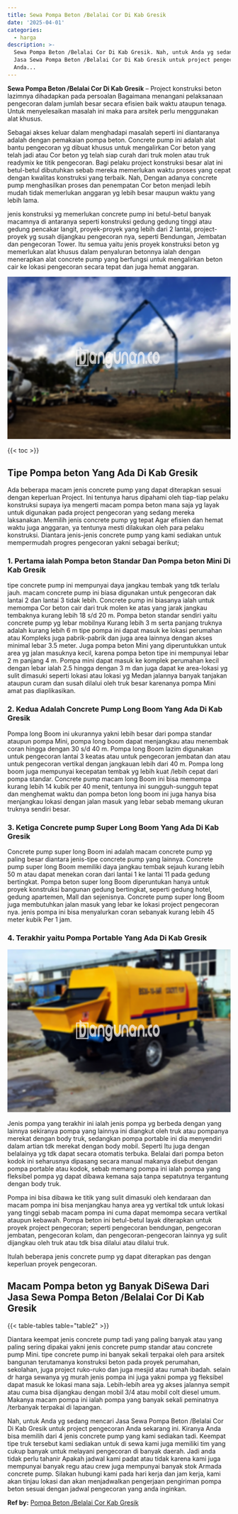 ```yaml
---
title: Sewa Pompa Beton /Belalai Cor Di Kab Gresik
date: '2025-04-01'
categories:
  - harga
description: >-
  Sewa Pompa Beton /Belalai Cor Di Kab Gresik. Nah, untuk Anda yg sedang mencari
  Jasa Sewa Pompa Beton /Belalai Cor Di Kab Gresik untuk project pengecoran
  Anda...
---
```


**Sewa Pompa Beton /Belalai Cor Di Kab Gresik** – Project konstruksi beton lazimnya dihadapkan pada persoalan Bagaimana menangani pelaksanaan pengecoran dalam jumlah besar secara efisien baik waktu ataupun tenaga. Untuk menyelesaikan masalah ini maka para arsitek perlu menggunakan alat khusus.

Sebagai akses keluar dalam menghadapi masalah seperti ini diantaranya adalah dengan pemakaian pompa beton. Concrete pump ini adalah alat bantu pengecoran yg dibuat khusus untuk mengalirkan Cor beton yang telah jadi atau Cor beton yg telah siap curah dari truk molen atau truk readymix ke titik pengecoran. Bagi pelaku project konstruksi besar alat ini betul-betul dibutuhkan sebab mereka memerlukan waktu proses yang cepat dengan kwalitas konstruksi yang terbaik. Nah, Dengan adanya concrete pump menghasilkan proses dan penempatan Cor beton menjadi lebih mudah tidak memerlukan anggaran yg lebih besar maupun waktu yang lebih lama.

jenis konstruksi yg memerlukan concrete pump ini betul-betul banyak macamnya di antaranya seperti konstruksi gedung gedung tinggi atau gedung pencakar langit, proyek-proyek yang lebih dari 2 lantai, project-proyek yg susah dijangkau pengecoran nya, seperti Bendungan, Jembatan dan pengecoran Tower. Itu semua yaitu jenis proyek konstruksi beton yg memerlukan alat khusus dalam penyaluran betonnya ialah dengan menerapkan alat concrete pump yang berfungsi untuk mengalirkan beton cair ke lokasi pengecoran secara tepat dan juga hemat anggaran.

![Sewa Pompa Beton /Belalai Cor Di Kab Gresik](/images/sewa-concrete-pump-10.png)

{{< toc >}}

## Tipe Pompa beton Yang Ada Di Kab Gresik

Ada beberapa macam jenis concrete pump yang dapat diterapkan sesuai dengan keperluan Project. Ini tentunya harus dipahami oleh tiap-tiap pelaku konstruksi supaya iya mengerti macam pompa beton mana saja yg layak untuk digunakan pada project pengecoran yang sedang mereka laksanakan. Memilih jenis concrete pump yg tepat Agar efisien dan hemat waktu juga anggaran, ya tentunya mesti dilakukan oleh para pelaku konstruksi. Diantara jenis-jenis concrete pump yang kami sediakan untuk mempermudah progres pengecoran yakni sebagai berikut;

### 1\. Pertama ialah Pompa beton Standar Dan Pompa beton Mini Di Kab Gresik

tipe concrete pump ini mempunyai daya jangkau tembak yang tdk terlalu jauh. macam concrete pump ini biasa digunakan untuk pengecoran dak lantai 2 dan lantai 3 tidak lebih. Concrete pump ini biasanya ialah untuk memompa Cor beton cair dari truk molen ke atas yang jarak jangkau tembaknya kurang lebih 18 s/d 20 m. Pompa beton standar sendiri yaitu concrete pump yg lebar mobilnya Kurang lebih 3 m serta panjang truknya adalah kurang lebih 6 m tipe pompa ini dapat masuk ke lokasi perumahan atau Kompleks juga pabrik-pabrik dan juga area lainnya dengan akses minimal lebar 3.5 meter. Juga pompa beton Mini yang diperuntukkan untuk area yg jalan masuknya kecil, karena pompa beton tipe ini mempunyai lebar 2 m panjang 4 m. Pompa mini dapat masuk ke komplek perumahan kecil dengan lebar ialah 2.5 hingga dengan 3 m dan juga dapat ke area-lokasi yg sulit dimasuki seperti lokasi atau lokasi yg Medan jalannya banyak tanjakan ataupun curam dan susah dilalui oleh truk besar karenanya pompa Mini amat pas diaplikasikan.

### 2\. Kedua Adalah Concrete Pump Long Boom Yang Ada Di Kab Gresik

Pompa long Boom ini ukurannya yakni lebih besar dari pompa standar ataupun pompa Mini, pompa long boom dapat menjangkau atau menembak coran hingga dengan 30 s/d 40 m. Pompa long Boom lazim digunakan untuk pengecoran lantai 3 keatas atau untuk pengecoran jembatan dan atau untuk pengecoran vertikal dengan jangkauan lebih dari 40 m. Pompa long boom juga mempunyai kecepatan tembak yg lebih kuat /lebih cepat dari pompa standar. Concrete pump macam long Boom ini bisa memompa kurang lebih 14 kubik per 40 menit, tentunya ini sungguh-sungguh tepat dan menghemat waktu dan pompa beton long boom ini juga hanya bisa menjangkau lokasi dengan jalan masuk yang lebar sebab memang ukuran truknya sendiri besar.

### 3\. Ketiga Concrete pump Super Long Boom Yang Ada Di Kab Gresik

Concrete pump super long Boom ini adalah macam concrete pump yg paling besar diantara jenis-tipe concrete pump yang lainnya. Concrete pump super long Boom memiliki daya jangkau tembak sejauh kurang lebih 50 m atau dapat menekan coran dari lantai 1 ke lantai 11 pada gedung bertingkat. Pompa beton super long Boom diperuntukan hanya untuk proyek konstruksi bangunan gedung bertingkat, seperti gedung hotel, gedung apartemen, Mall dan sejenisnya. Concrete pump super long Boom juga membutuhkan jalan masuk yang lebar ke lokasi project pengecoran nya. jenis pompa ini bisa menyalurkan coran sebanyak kurang lebih 45 meter kubik Per 1 jam.

### 4\. Terakhir yaitu Pompa Portable Yang Ada Di Kab Gresik

![Sewa Pompa Beton /Belalai Cor Di Kab Gresik](/images/sewa-concrete-pump-13.png)

Jenis pompa yang terakhir ini ialah jenis pompa yg berbeda dengan yang lainnya sekiranya pompa yang lainnya ini diangkut oleh truk atau pompanya merekat dengan body truk, sedangkan pompa portable ini dia menyendiri dalam artian tdk merekat dengan body mobil. Seperti Itu juga dengan belalainya yg tdk dapat secara otomatis terbuka. Belalai dari pompa beton kodok ini seharusnya dipasang secara manual makanya disebut dengan pompa portable atau kodok, sebab memang pompa ini ialah pompa yang fleksibel pompa yg dapat dibawa kemana saja tanpa sepatutnya tergantung dengan body truk.

Pompa ini bisa dibawa ke titik yang sulit dimasuki oleh kendaraan dan macam pompa ini bisa menjangkau hanya area yg vertikal tdk untuk lokasi yang tinggi sebab macam pompa ini cuma dapat memompa secara vertikal ataupun kebawah. Pompa beton ini betul-betul layak diterapkan untuk proyek project pengecoran; seperti pengecoran bendungan, pengecoran jembatan, pengecoran kolam, dan pengecoran-pengecoran lainnya yg sulit dijangkau oleh truk atau tdk bisa dilalui atau dilalui truk.

Itulah beberapa jenis concrete pump yg dapat diterapkan pas dengan keperluan proyek pengecoran.

## Macam Pompa beton yg Banyak DiSewa Dari Jasa Sewa Pompa Beton /Belalai Cor Di Kab Gresik

{{< table-tables table="table2" >}}

Diantara keempat jenis concrete pump tadi yang paling banyak atau yang paling sering dipakai yakni jenis concrete pump standar atau concrete pump Mini. tipe concrete pump ini banyak sekali terpakai oleh para arsitek bangunan terutamanya konstruksi beton pada proyek perumahan, sekolahan, juga project ruko-ruko dan juga mesjid atau rumah ibadah. selain dr harga sewanya yg murah jenis pompa ini juga yakni pompa yg fleksibel dapat masuk ke lokasi mana saja. Lebih-lebih area yg akses jalannya sempit atau cuma bisa dijangkau dengan mobil 3/4 atau mobil colt diesel umum. Makanya macam pompa ini ialah pompa yang banyak sekali peminatnya /terbanyak terpakai di lapangan.

Nah, untuk Anda yg sedang mencari Jasa Sewa Pompa Beton /Belalai Cor Di Kab Gresik untuk project pengecoran Anda sekarang ini. Kiranya Anda bisa memilih dari 4 jenis concrete pump yang kami sediakan tadi. Keempat tipe truk tersebut kami sediakan untuk di sewa kami juga memiliki tim yang cukup banyak untuk melayani pengecoran di banyak daerah. Jadi anda tidak perlu tahanir Apakah jadwal kami padat atau tidak karena kami juga mempunyai banyak regu atau crew juga mempunyai banyak stok Armada concrete pump. Silakan hubungi kami pada hari kerja dan jam kerja, kami akan tinjau lokasi dan akan menjadwalkan pengerjaan pengiriman pompa beton sesuai dengan jadwal pengecoran yang anda inginkan.

**Ref by:** [Pompa Beton /Belalai Cor Kab Gresik](https://id.wikipedia.org/wiki/Pompa)
